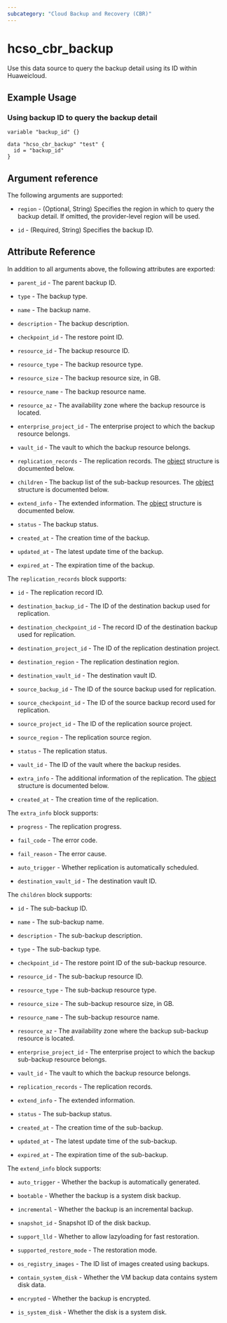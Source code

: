 ```yaml
---
subcategory: "Cloud Backup and Recovery (CBR)"
---
```


# hcso_cbr_backup

Use this data source to query the backup detail using its ID within Huaweicloud.

## Example Usage

### Using backup ID to query the backup detail

```hcl
variable "backup_id" {}

data "hcso_cbr_backup" "test" {
  id = "backup_id"
}
```

## Argument reference

The following arguments are supported:

* `region` - (Optional, String) Specifies the region in which to query the backup detail.
  If omitted, the provider-level region will be used.

* `id` - (Required, String) Specifies the backup ID.

## Attribute Reference

In addition to all arguments above, the following attributes are exported:

* `parent_id` - The parent backup ID.

* `type` - The backup type.

* `name` - The backup name.

* `description` - The backup description.

* `checkpoint_id` - The restore point ID.

* `resource_id` - The backup resource ID.

* `resource_type` - The backup resource type.

* `resource_size` - The backup resource size, in GB.

* `resource_name` - The backup resource name.

* `resource_az` - The availability zone where the backup resource is located.

* `enterprise_project_id` - The enterprise project to which the backup resource belongs.

* `vault_id` - The vault to which the backup resource belongs.

* `replication_records` - The replication records.
  The [object](#cbr_backup_replication_records) structure is documented below.

* `children` - The backup list of the sub-backup resources.
  The [object](#cbr_backup_children) structure is documented below.

* `extend_info` - The extended information.
  The [object](#cbr_backup_extend_info) structure is documented below.

* `status` - The backup status.

* `created_at` - The creation time of the backup.

* `updated_at` - The latest update time of the backup.

* `expired_at` - The expiration time of the backup.

<a name="cbr_backup_replication_records"></a>
The `replication_records` block supports:

* `id` - The replication record ID.

* `destination_backup_id` - The ID of the destination backup used for replication.

* `destination_checkpoint_id` - The record ID of the destination backup used for replication.

* `destination_project_id` - The ID of the replication destination project.

* `destination_region` - The replication destination region.

* `destination_vault_id` - The destination vault ID.

* `source_backup_id` - The ID of the source backup used for replication.

* `source_checkpoint_id` - The ID of the source backup record used for replication.

* `source_project_id` - The ID of the replication source project.

* `source_region` - The replication source region.

* `status` - The replication status.

* `vault_id` - The ID of the vault where the backup resides.

* `extra_info` - The additional information of the replication.
  The [object](#cbr_backup_replication_record_extra_info) structure is documented below.

* `created_at` - The creation time of the replication.

<a name="cbr_backup_replication_record_extra_info"></a>
The `extra_info` block supports:

* `progress` - The replication progress.

* `fail_code` - The error code.

* `fail_reason` - The error cause.

* `auto_trigger` - Whether replication is automatically scheduled.

* `destination_vault_id` - The destination vault ID.

<a name="cbr_backup_children"></a>
The `children` block supports:

* `id` - The sub-backup ID.

* `name` - The sub-backup name.

* `description` - The sub-backup description.

* `type` - The sub-backup type.

* `checkpoint_id` - The restore point ID of the sub-backup resource.

* `resource_id` - The sub-backup resource ID.

* `resource_type` - The sub-backup resource type.

* `resource_size` - The sub-backup resource size, in GB.

* `resource_name` - The sub-backup resource name.

* `resource_az` - The availability zone where the backup sub-backup resource is located.

* `enterprise_project_id` - The enterprise project to which the backup sub-backup resource belongs.

* `vault_id` - The vault to which the backup resource belongs.

* `replication_records` - The replication records.

* `extend_info` - The extended information.

* `status` - The sub-backup status.

* `created_at` - The creation time of the sub-backup.

* `updated_at` - The latest update time of the sub-backup.

* `expired_at` - The expiration time of the sub-backup.

<a name="cbr_backup_extend_info"></a>
The `extend_info` block supports:

* `auto_trigger` - Whether the backup is automatically generated.

* `bootable` - Whether the backup is a system disk backup.

* `incremental` - Whether the backup is an incremental backup.

* `snapshot_id` - Snapshot ID of the disk backup.

* `support_lld` - Whether to allow lazyloading for fast restoration.

* `supported_restore_mode` - The restoration mode.

* `os_registry_images` - The ID list of images created using backups.

* `contain_system_disk` - Whether the VM backup data contains system disk data.

* `encrypted` - Whether the backup is encrypted.

* `is_system_disk` - Whether the disk is a system disk.
